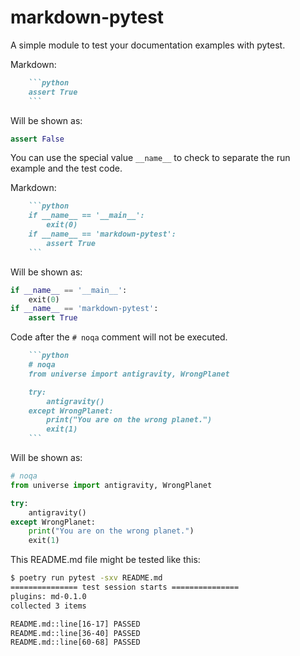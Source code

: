 markdown-pytest
===============

A simple module to test your documentation examples with pytest.

Markdown:

```markdown
    ```python
    assert True
    ```
```

Will be shown as:

```python
assert False
```

You can use the special value `__name__` to check to separate the run example 
and the test code.

Markdown:

```markdown
    ```python
    if __name__ == '__main__':
        exit(0)
    if __name__ == 'markdown-pytest':
        assert True
    ```
```

Will be shown as:

```python
if __name__ == '__main__':
    exit(0)
if __name__ == 'markdown-pytest':
    assert True
```

Code after the `# noqa` comment will not be executed.

```markdown
    ```python
    # noqa
    from universe import antigravity, WrongPlanet

    try:
        antigravity()
    except WrongPlanet:
        print("You are on the wrong planet.")
        exit(1)
    ```
```

Will be shown as:

```python
# noqa
from universe import antigravity, WrongPlanet

try:
    antigravity()
except WrongPlanet:
    print("You are on the wrong planet.")
    exit(1)
```

This README.md file might be tested like this:

```bash
$ poetry run pytest -sxv README.md                                                                                                                                    17:20:29 master
=============== test session starts ===============
plugins: md-0.1.0
collected 3 items

README.md::line[16-17] PASSED
README.md::line[36-40] PASSED
README.md::line[60-68] PASSED
```
